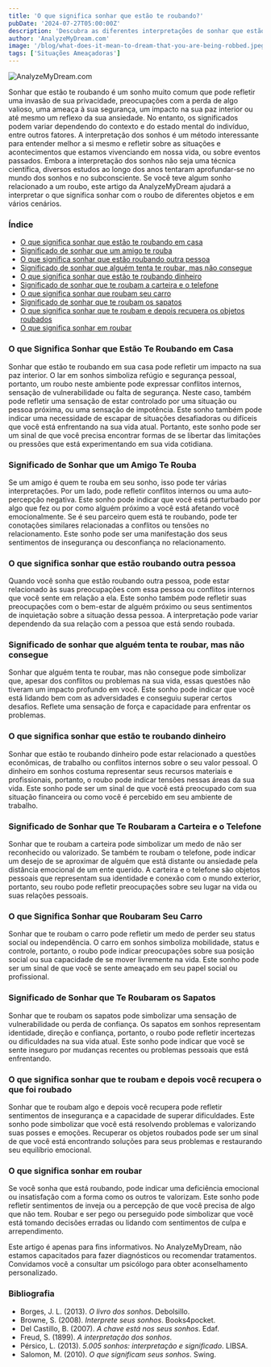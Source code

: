 ```yaml
---
title: 'O que significa sonhar que estão te roubando?'
pubDate: '2024-07-27T05:00:00Z'
description: 'Descubra as diferentes interpretações de sonhar que estão te roubando, desde a invasão de privacidade até o reflexo da sua ansiedade.'
author: 'AnalyzeMyDream.com'
image: '/blog/what-does-it-mean-to-dream-that-you-are-being-robbed.jpeg'
tags: ['Situações Ameaçadoras']
---
```


![AnalyzeMyDream.com](/blog/what-does-it-mean-to-dream-that-you-are-being-robbed.jpeg)

Sonhar que estão te roubando é um sonho muito comum que pode refletir uma invasão de sua privacidade, preocupações com a perda de algo valioso, uma ameaça à sua segurança, um impacto na sua paz interior ou até mesmo um reflexo da sua ansiedade. No entanto, os significados podem variar dependendo do contexto e do estado mental do indivíduo, entre outros fatores. A interpretação dos sonhos é um método interessante para entender melhor a si mesmo e refletir sobre as situações e acontecimentos que estamos vivenciando em nossa vida, ou sobre eventos passados. Embora a interpretação dos sonhos não seja uma técnica científica, diversos estudos ao longo dos anos tentaram aprofundar-se no mundo dos sonhos e no subconsciente. Se você teve algum sonho relacionado a um roubo, este artigo da AnalyzeMyDream ajudará a interpretar o que significa sonhar com o roubo de diferentes objetos e em vários cenários.

### Índice

- [O que significa sonhar que estão te roubando em casa](#o-que-significa-sonhar-que-estao-te-roubando-em-casa)
- [Significado de sonhar que um amigo te rouba](#significado-de-sonhar-que-um-amigo-te-rouba)
- [O que significa sonhar que estão roubando outra pessoa](#o-que-significa-sonhar-que-estao-roubando-outra-pessoa)
- [Significado de sonhar que alguém tenta te roubar, mas não consegue](#significado-de-sonhar-que-alguem-tenta-te-roubar-mas-nao-consegue)
- [O que significa sonhar que estão te roubando dinheiro](#o-que-significa-sonhar-que-estao-te-roubando-dinheiro)
- [Significado de sonhar que te roubam a carteira e o telefone](#significado-de-sonhar-que-te-roubam-a-carteira-e-o-telefone)
- [O que significa sonhar que roubam seu carro](#o-que-significa-sonhar-que-roubam-seu-carro)
- [Significado de sonhar que te roubam os sapatos](#significado-de-sonhar-que-te-roubam-os-sapatos)
- [O que significa sonhar que te roubam e depois recupera os objetos roubados](#o-que-significa-sonhar-que-te-roubam-e-depois-recupera-os-objetos-roubados)
- [O que significa sonhar em roubar](#o-que-significa-sonhar-em-roubar)

### O que Significa Sonhar que Estão Te Roubando em Casa

Sonhar que estão te roubando em sua casa pode refletir um impacto na sua paz interior. O lar em sonhos simboliza refúgio e segurança pessoal, portanto, um roubo neste ambiente pode expressar conflitos internos, sensação de vulnerabilidade ou falta de segurança. Neste caso, também pode refletir uma sensação de estar controlado por uma situação ou pessoa próxima, ou uma sensação de impotência. Este sonho também pode indicar uma necessidade de escapar de situações desafiadoras ou difíceis que você está enfrentando na sua vida atual. Portanto, este sonho pode ser um sinal de que você precisa encontrar formas de se libertar das limitações ou pressões que está experimentando em sua vida cotidiana.

### Significado de Sonhar que um Amigo Te Rouba

Se um amigo é quem te rouba em seu sonho, isso pode ter várias interpretações. Por um lado, pode refletir conflitos internos ou uma auto-percepção negativa. Este sonho pode indicar que você está perturbado por algo que fez ou por como alguém próximo a você está afetando você emocionalmente. Se é seu parceiro quem está te roubando, pode ter conotações similares relacionadas a conflitos ou tensões no relacionamento. Este sonho pode ser uma manifestação dos seus sentimentos de insegurança ou desconfiança no relacionamento.

### O que significa sonhar que estão roubando outra pessoa

Quando você sonha que estão roubando outra pessoa, pode estar relacionado às suas preocupações com essa pessoa ou conflitos internos que você sente em relação a ela. Este sonho também pode refletir suas preocupações com o bem-estar de alguém próximo ou seus sentimentos de inquietação sobre a situação dessa pessoa. A interpretação pode variar dependendo da sua relação com a pessoa que está sendo roubada.

### Significado de sonhar que alguém tenta te roubar, mas não consegue

Sonhar que alguém tenta te roubar, mas não consegue pode simbolizar que, apesar dos conflitos ou problemas na sua vida, essas questões não tiveram um impacto profundo em você. Este sonho pode indicar que você está lidando bem com as adversidades e conseguiu superar certos desafios. Reflete uma sensação de força e capacidade para enfrentar os problemas.

### O que significa sonhar que estão te roubando dinheiro

Sonhar que estão te roubando dinheiro pode estar relacionado a questões econômicas, de trabalho ou conflitos internos sobre o seu valor pessoal. O dinheiro em sonhos costuma representar seus recursos materiais e profissionais, portanto, o roubo pode indicar tensões nessas áreas da sua vida. Este sonho pode ser um sinal de que você está preocupado com sua situação financeira ou como você é percebido em seu ambiente de trabalho.

### Significado de Sonhar que Te Roubaram a Carteira e o Telefone

Sonhar que te roubam a carteira pode simbolizar um medo de não ser reconhecido ou valorizado. Se também te roubam o telefone, pode indicar um desejo de se aproximar de alguém que está distante ou ansiedade pela distância emocional de um ente querido. A carteira e o telefone são objetos pessoais que representam sua identidade e conexão com o mundo exterior, portanto, seu roubo pode refletir preocupações sobre seu lugar na vida ou suas relações pessoais.

### O que Significa Sonhar que Roubaram Seu Carro

Sonhar que te roubam o carro pode refletir um medo de perder seu status social ou independência. O carro em sonhos simboliza mobilidade, status e controle, portanto, o roubo pode indicar preocupações sobre sua posição social ou sua capacidade de se mover livremente na vida. Este sonho pode ser um sinal de que você se sente ameaçado em seu papel social ou profissional.

### Significado de Sonhar que Te Roubaram os Sapatos

Sonhar que te roubam os sapatos pode simbolizar uma sensação de vulnerabilidade ou perda de confiança. Os sapatos em sonhos representam identidade, direção e confiança, portanto, o roubo pode refletir incertezas ou dificuldades na sua vida atual. Este sonho pode indicar que você se sente inseguro por mudanças recentes ou problemas pessoais que está enfrentando.

### O que significa sonhar que te roubam e depois você recupera o que foi roubado

Sonhar que te roubam algo e depois você recupera pode refletir sentimentos de insegurança e a capacidade de superar dificuldades. Este sonho pode simbolizar que você está resolvendo problemas e valorizando suas posses e emoções. Recuperar os objetos roubados pode ser um sinal de que você está encontrando soluções para seus problemas e restaurando seu equilíbrio emocional.

### O que significa sonhar em roubar

Se você sonha que está roubando, pode indicar uma deficiência emocional ou insatisfação com a forma como os outros te valorizam. Este sonho pode refletir sentimentos de inveja ou a percepção de que você precisa de algo que não tem. Roubar e ser pego ou perseguido pode simbolizar que você está tomando decisões erradas ou lidando com sentimentos de culpa e arrependimento.

Este artigo é apenas para fins informativos. No AnalyzeMyDream, não estamos capacitados para fazer diagnósticos ou recomendar tratamentos. Convidamos você a consultar um psicólogo para obter aconselhamento personalizado.

### Bibliografia

- Borges, J. L. (2013). *O livro dos sonhos*. Debolsillo.
- Browne, S. (2008). *Interprete seus sonhos*. Books4pocket.
- Del Castillo, B. (2007). *A chave está nos seus sonhos*. Edaf.
- Freud, S. (1899). *A interpretação dos sonhos*.
- Pérsico, L. (2013). *5.005 sonhos: interpretação e significado*. LIBSA.
- Salomon, M. (2010). *O que significam seus sonhos*. Swing.
